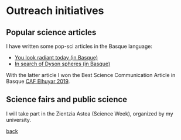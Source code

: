 
# Outreach initiatives

## Popular science articles

I have written some pop-sci articles in the Basque language:

- [You look radiant today (in Basque)](https://aldizkaria.elhuyar.eus/gai-librean/dirdai-berezia-daukazu-gaur/)
- [In search of Dyson spheres (in Basque)](https://aldizkaria.elhuyar.eus/site_media/pdf/62-66_CAF-ELH_1_art_orokorra_Dysonen_esferen_bila.pdf)

With the latter article I won the Best Science Communication Article in Basque [CAF Elhuyar 2019](https://www.elhuyar.eus/en/site/projects/caf-elhuyar-en/prize-winners).

## Science fairs and public science

I will take part in the Zientzia Astea (Science Week), organized by my university.

[back](./README.md)
